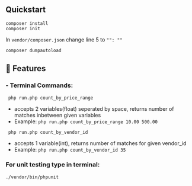 ## Quickstart

```{
composer install
composer init
```
In ```vendor/composer.json``` change line 5 to 
```"": ""```
```
composer dumpautoload
```
## 🎯 Features

### - Terminal Commands:
``` php run.php count_by_price_range```
- accepts 2 variables(float) seperated by space, returns number of matches inbetween given variables
- Example: 
```php run.php count_by_price_range 10.00 500.00```

``` php run.php count_by_vendor_id```
- accepts 1 variable(int), returns number of matches for given vendor_id
- Example:
```php run.php count_by_vendor_id 35```

### For unit testing type in terminal:
```./vendor/bin/phpunit```
